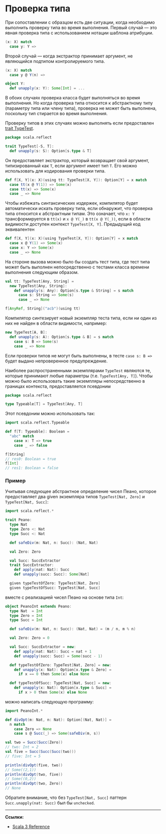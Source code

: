 # Проверка типа

При сопоставлении с образцом есть две ситуации, когда необходимо выполнить проверку типа во время выполнения. 
Первый случай — это явная проверка типа с использованием нотации шаблона атрибуции.

```scala
(x: X) match
  case y: Y =>
```

Второй случай — когда экстрактор принимает аргумент, не являющийся подтипом контролируемого типа.

```scala
(x: X) match
  case y @ Y(n) =>

object Y:
  def unapply(x: Y): Some[Int] = ...
```

В обоих случаях проверка класса будет выполняться во время выполнения. 
Но когда проверка типа относится к абстрактному типу (параметру типа или члену типа), 
проверка не может быть выполнена, поскольку тип стирается во время выполнения.

Проверку типов в этих случаях можно выполнять если предоставлен [trait TypeTest](https://scala-lang.org/api/3.x/scala/reflect/TypeTest.html).

```scala
package scala.reflect

trait TypeTest[-S, T]:
  def unapply(s: S): Option[s.type & T]
```

Он предоставляет экстрактор, который возвращает свой аргумент, типизированный как `T`, если аргумент имеет тип `T`. 
Его можно использовать для кодирования проверки типа.

```scala
def f[X, Y](x: X)(using tt: TypeTest[X, Y]): Option[Y] = x match
  case tt(x @ Y(1)) => Some(x)
  case tt(x) => Some(x)
  case _ => None
```

Чтобы избежать синтаксических издержек, компилятор будет автоматически искать проверку типа, 
если обнаружит, что проверка типа относится к абстрактным типам. 
Это означает, что `x: Y` трансформируется в `tt(x)` и `x @ Y(_)` в `tt(x @ Y(_))`, 
если в области видимости доступен контекст `TypeTest[X, Y]`. 
Предыдущий код эквивалентен

```scala
def f[X, Y](x: X)(using TypeTest[X, Y]): Option[Y] = x match
  case x @ Y(1) => Some(x)
  case x: Y => Some(x)
  case _ => None
```

На стороне вызова можно было бы создать тест типа, 
где тест типа может быть выполнен непосредственно с тестами класса времени выполнения следующим образом.

```scala
val tt: TypeTest[Any, String] =
  new TypeTest[Any, String]:
    def unapply(s: Any): Option[s.type & String] = s match
      case s: String => Some(s)
      case _ => None

f[AnyRef, String]("acb")(using tt)
```

Компилятор синтезирует новый экземпляр теста типа, если ни один из них не найден в области видимости, например:

```scala
new TypeTest[A, B]:
  def unapply(s: A): Option[s.type & B] = s match
    case s: B => Some(s)
    case _ => None
```

Если проверки типов не могут быть выполнены, в тесте `case s: B =>` будет выдано непроверенное предупреждение.

Наиболее распространенными экземплярами `TypeTest` являются те, 
которые принимают любые параметры (т.е. `TypeTest[Any, T]`). 
Чтобы можно было использовать такие экземпляры непосредственно в границах контекста, предоставляется псевдоним

```scala
package scala.reflect

type Typeable[T] = TypeTest[Any, T]
```

Этот псевдоним можно использовать так:

```scala
import scala.reflect.Typeable

def f[T: Typeable]: Boolean =
  "abc" match
    case x: T => true
    case _ => false

f[String]
// res0: Boolean = true
f[Int]
// res1: Boolean = false
```

### Пример

Учитывая следующее абстрактное определение чисел Пеано, 
которое предоставляет два given экземпляра типов `TypeTest[Nat, Zero]` и `TypeTest[Nat, Succ]`:

```scala
import scala.reflect.*

trait Peano:
  type Nat
  type Zero <: Nat
  type Succ <: Nat

  def safeDiv(m: Nat, n: Succ): (Nat, Nat)

  val Zero: Zero

  val Succ: SuccExtractor
  trait SuccExtractor:
    def apply(nat: Nat): Succ
    def unapply(succ: Succ): Some[Nat]

  given typeTestOfZero: TypeTest[Nat, Zero]
  given typeTestOfSucc: TypeTest[Nat, Succ]
```

вместе с реализацией чисел Пеано на основе типа `Int`:

```scala
object PeanoInt extends Peano:
  type Nat  = Int
  type Zero = Int
  type Succ = Int

  def safeDiv(m: Nat, n: Succ): (Nat, Nat) = (m / n, m % n)

  val Zero: Zero = 0

  val Succ: SuccExtractor = new:
    def apply(nat: Nat): Succ = nat + 1
    def unapply(succ: Succ) = Some(succ - 1)

  def typeTestOfZero: TypeTest[Nat, Zero] = new:
    def unapply(x: Nat): Option[x.type & Zero] =
      if x == 0 then Some(x) else None

  def typeTestOfSucc: TypeTest[Nat, Succ] = new:
    def unapply(x: Nat): Option[x.type & Succ] =
      if x > 0 then Some(x) else None
```

можно написать следующую программу:

```scala
import PeanoInt.*

def divOpt(m: Nat, n: Nat): Option[(Nat, Nat)] =
  n match
    case Zero => None
    case s @ Succ(_) => Some(safeDiv(m, s))

val two = Succ(Succ(Zero))
// two: Int = 2
val five = Succ(Succ(Succ(two)))
// five: Int = 5

println(divOpt(five, two))
// Some((2,1))
println(divOpt(two, five))
// Some((0,2))
println(divOpt(two, Zero))
// None
```

Обратите внимание, что без `TypeTest[Nat, Succ]` паттерн `Succ.unapply(nat: Succ)` был бы `unchecked`.


---

**Ссылки:**
- [Scala 3 Reference](https://docs.scala-lang.org/scala3/reference/other-new-features/type-test.html)
